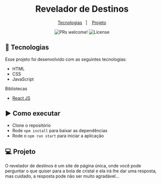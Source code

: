 <h1 align="center">
 Revelador de Destinos
</h1>

<p align="center">
  <a href="#-tecnologias">Tecnologias</a>&nbsp;&nbsp;&nbsp;|&nbsp;&nbsp;&nbsp;
  <a href="#-projeto">Projeto</a>
</p>

<p align="center">
  <img src="https://img.shields.io/static/v1?label=PRs&message=welcome&color=49AA26&labelColor=000000" alt="PRs welcome!" />
  <img alt="License" src="https://img.shields.io/static/v1?label=license&message=MIT&color=49AA26&labelColor=000000">
</p>

## 🚀 Tecnologias

Esse projeto foi desenvolvido com as seguintes tecnologias:

- HTML
- CSS
- JavaScript

Bibliotecas

- [React JS](https://pt-br.reactjs.org/)

## ▶️ Como executar

- Clone o repositório
- Rode `npm install` para baixar as dependências
- Rode o `npm run start` para iniciar a aplicação

## 💻 Projeto

O revelador de destinos é um site de página única, onde você pode perguntar o que quiser para a bola de cristal e ela irá lhe dar uma resposta, mas cuidado, a resposta pode não ser muito agradável...
